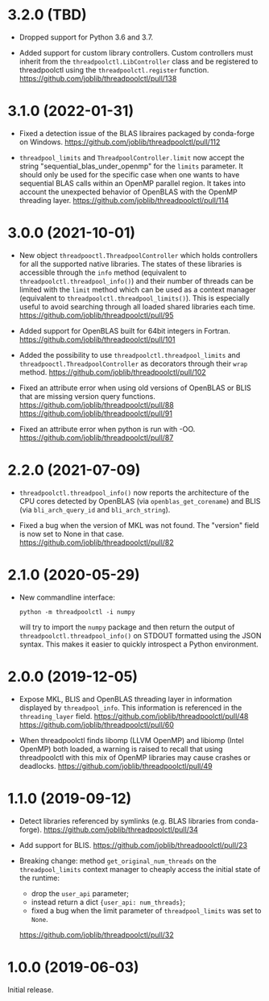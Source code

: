 3.2.0 (TBD)
===========

- Dropped support for Python 3.6 and 3.7.

- Added support for custom library controllers. Custom controllers must inherit from
  the `threadpoolctl.LibController` class and be registered to threadpoolctl using the
  `threadpoolctl.register` function.
  https://github.com/joblib/threadpoolctl/pull/138

3.1.0 (2022-01-31)
==================

- Fixed a detection issue of the BLAS libraires packaged by conda-forge on Windows.
  https://github.com/joblib/threadpoolctl/pull/112

- `threadpool_limits` and `ThreadpoolController.limit` now accept the string
  "sequential_blas_under_openmp" for the `limits` parameter. It should only be used for
  the specific case when one wants to have sequential BLAS calls within an OpenMP
  parallel region. It takes into account the unexpected behavior of OpenBLAS with the
  OpenMP threading layer.
  https://github.com/joblib/threadpoolctl/pull/114

3.0.0 (2021-10-01)
==================

- New object `threadpooctl.ThreadpoolController` which holds controllers for all the
  supported native libraries. The states of these libraries is accessible through the
  `info` method (equivalent to `threadpoolctl.threadpool_info()`) and their number of
  threads can be limited with the `limit` method which can be used as a context
  manager (equivalent to `threadpoolctl.threadpool_limits()`). This is especially useful
  to avoid searching through all loaded shared libraries each time.
  https://github.com/joblib/threadpoolctl/pull/95

- Added support for OpenBLAS built for 64bit integers in Fortran.
  https://github.com/joblib/threadpoolctl/pull/101

- Added the possibility to use `threadpoolctl.threadpool_limits` and
  `threadpooctl.ThreadpoolController` as decorators through their `wrap` method.
  https://github.com/joblib/threadpoolctl/pull/102

- Fixed an attribute error when using old versions of OpenBLAS or BLIS that are
  missing version query functions.
  https://github.com/joblib/threadpoolctl/pull/88
  https://github.com/joblib/threadpoolctl/pull/91

- Fixed an attribute error when python is run with -OO.
  https://github.com/joblib/threadpoolctl/pull/87

2.2.0 (2021-07-09)
==================

- `threadpoolctl.threadpool_info()` now reports the architecture of the CPU
  cores detected by OpenBLAS (via `openblas_get_corename`) and BLIS (via
  `bli_arch_query_id` and `bli_arch_string`).

- Fixed a bug when the version of MKL was not found. The
  "version" field is now set to None in that case.
  https://github.com/joblib/threadpoolctl/pull/82

2.1.0 (2020-05-29)
==================

- New commandline interface:

      python -m threadpoolctl -i numpy

  will try to import the `numpy` package and then return the output of
  `threadpoolctl.threadpool_info()` on STDOUT formatted using the JSON
  syntax. This makes it easier to quickly introspect a Python environment.


2.0.0 (2019-12-05)
==================

- Expose MKL, BLIS and OpenBLAS threading layer in information displayed by
  `threadpool_info`. This information is referenced in the `threading_layer`
  field.
  https://github.com/joblib/threadpoolctl/pull/48
  https://github.com/joblib/threadpoolctl/pull/60

- When threadpoolctl finds libomp (LLVM OpenMP) and libiomp (Intel OpenMP)
  both loaded, a warning is raised to recall that using threadpoolctl with
  this mix of OpenMP libraries may cause crashes or deadlocks.
  https://github.com/joblib/threadpoolctl/pull/49

1.1.0 (2019-09-12)
==================

- Detect libraries referenced by symlinks (e.g. BLAS libraries from
  conda-forge).
  https://github.com/joblib/threadpoolctl/pull/34

- Add support for BLIS.
  https://github.com/joblib/threadpoolctl/pull/23

- Breaking change: method `get_original_num_threads` on the `threadpool_limits`
  context manager to cheaply access the initial state of the runtime:
    - drop the `user_api` parameter;
    - instead return a dict `{user_api: num_threads}`;
    - fixed a bug when the limit parameter of `threadpool_limits` was set to
      `None`.

  https://github.com/joblib/threadpoolctl/pull/32


1.0.0 (2019-06-03)
==================

Initial release.
